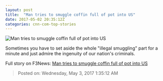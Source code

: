 ```yaml
---
layout: post
title:  "Man tries to smuggle coffin full of pot into US"
date: 2017-05-02 20:35:12Z
categories: cnn-com-top-stories
---
```


![Man tries to smuggle coffin full of pot into US](http://i2.cdn.cnn.com/cnnnext/dam/assets/170502124817-casket-drugs-1-super-tease.jpg)

Sometimes you have to set aside the whole "illegal smuggling" part for a minute and just admire the ingenuity of our nation's criminals.


Full story on F3News: [Man tries to smuggle coffin full of pot into US](http://www.f3nws.com/n/CXUKsB)

> Posted on: Wednesday, May 3, 2017 1:35:12 AM
